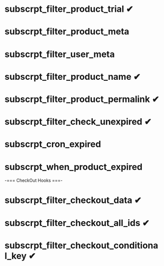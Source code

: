 # subscrpt_filter_product_trial ✔

# subscrpt_filter_product_meta

# subscrpt_filter_user_meta

# subscrpt_filter_product_name ✔

# subscrpt_filter_product_permalink ✔

# subscrpt_filter_check_unexpired ✔

# subscrpt_cron_expired

# subscrpt_when_product_expired

-=== CheckOut Hooks ===-

# subscrpt_filter_checkout_data ✔

# subscrpt_filter_checkout_all_ids ✔

# subscrpt_filter_checkout_conditional_key ✔
